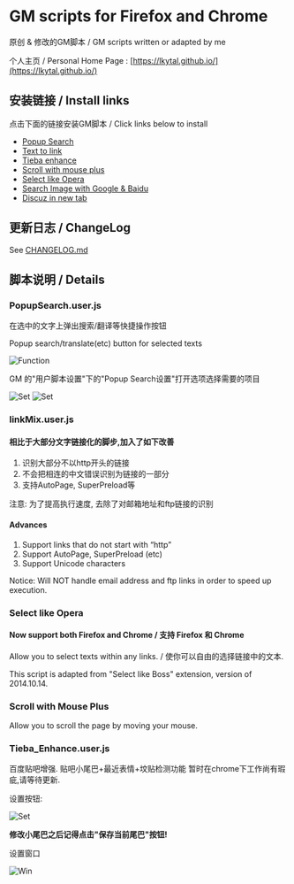 # GM scripts for Firefox and Chrome

原创 & 修改的GM脚本 / GM scripts written or adapted by me

个人主页 / Personal Home Page : [https://lkytal.github.io/](https://lkytal.github.io/)

## 安装链接 / Install links

点击下面的链接安装GM脚本 / Click links below to install

* [Popup Search](https://git.oschina.net/coldfire/GM/raw/master/popsearch.user.js)
* [Text to link](https://git.oschina.net/coldfire/GM/raw/master/linkMix.user.js)
* [Tieba enhance](https://git.oschina.net/coldfire/GM/raw/master/tieba_enhance.user.js)
* [Scroll with mouse plus](https://git.oschina.net/coldfire/GM/raw/master/scroll.user.js)
* [Select like Opera](https://git.oschina.net/coldfire/GM/raw/master/select.user.js)
* [Search Image with Google & Baidu](https://git.oschina.net/coldfire/GM/raw/master/img.user.js)
* [Discuz in new tab](https://git.oschina.net/coldfire/GM/raw/master/discuz_in_tab.user.js)

## 更新日志 / ChangeLog

See [CHANGELOG.md](CHANGELOG.md)

## 脚本说明 / Details

### PopupSearch.user.js

在选中的文字上弹出搜索/翻译等快捷操作按钮

Popup search/translate(etc) button for selected texts

![Function](http://lkytal.qiniudn.com/t.png)

GM 的"用户脚本设置"下的"Popup Search设置"打开选项选择需要的项目

![Set](http://lkytal.qiniudn.com/pset1.png)
![Set](http://lkytal.qiniudn.com/pset2.png)

### linkMix.user.js

#### 相比于大部分文字链接化的脚步,加入了如下改善

1. 识别大部分不以http开头的链接
1. 不会把相连的中文错误识别为链接的一部分
1. 支持AutoPage, SuperPreload等

注意: 为了提高执行速度, 去除了对邮箱地址和ftp链接的识别

#### Advances

1. Support links that do not start with “http”
1. Support AutoPage, SuperPreload (etc)
1. Support Unicode characters

Notice: Will NOT handle email address and ftp links in order to speed up execution.

### Select like Opera

#### Now support both Firefox and Chrome / 支持 Firefox 和 Chrome

Allow you to select texts within any links. / 使你可以自由的选择链接中的文本.

This script is adapted from "Select like Boss" extension, version of 2014.10.14.

### Scroll with Mouse Plus

Allow you to scroll the page by moving your mouse.

### Tieba_Enhance.user.js

百度贴吧增强. 贴吧小尾巴+最近表情+坟贴检测功能
暂时在chrome下工作尚有瑕疵,请等待更新.

设置按钮:

![Set](http://lkytal.qiniudn.com/setbtn.png)

__修改小尾巴之后记得点击"保存当前尾巴"按钮!__

设置窗口

![Win](http://lkytal.qiniudn.com/win.jpg)

